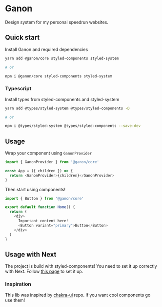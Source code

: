 # Ganon

Design system for my personal speedrun websites.

## Quick start

Install Ganon and required dependencies
```sh
yarn add @ganon/core styled-components styled-system

# or

npm i @ganon/core styled-components styled-system
```

### Typescript

Install types from styled-components and styled-system

```sh
yarn add @types/styled-system @types/styled-components -D

# or

npm i @types/styled-system @types/styled-components --save-dev
```

## Usage

Wrap your component using `GanonProvider`

```js
import { GanonProvider } from '@ganon/core'

const App = ({ children }) => {
  return <GanonProvider>{children}</GanonProvider>
}
```

Then start using components!

```js
import { Button } from '@ganon/core'

export default function Home() {
  return (
    <div>
      Important content here!
      <Button variant="primary">Button</Button>
    </div>
  )
}
```

## Usage with Next

The project is build with styled-components! You need to set it up correctly with Next. Follow [this page](https://styled-components.com/docs/advanced#nextjs) to set it up.

### Inspiration
This lib was inspired by [chakra-ui](https://github.com/chakra-ui/chakra-ui) repo. If you want cool components go use them!
